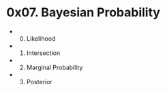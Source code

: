# 0x07. Bayesian Probability

- 0. Likelihood

- 1. Intersection

- 2. Marginal Probability

- 3. Posterior
